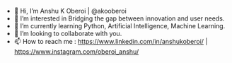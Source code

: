 - 👋 Hi, I’m Anshu K Oberoi | @akooberoi
- 👀 I’m interested in Bridging the gap between innovation and user needs.
- 🌱 I’m currently learning Python, Artificial Intelligence, Machine Learning.
- 💞️ I’m looking to collaborate with you.
- 📫 How to reach me : https://www.linkedin.com/in/anshukoberoi/ | https://www.instagram.com/oberoi_anshu/

<!---
akooberoi/akooberoi is a ✨ special ✨ repository because its `README.md` (this file) appears on your GitHub profile.
You can click the Preview link to take a look at your changes.
--->
